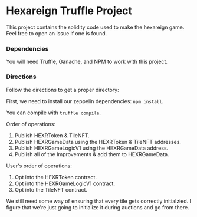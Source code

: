 # Hexareign Truffle Project
This project contains the solidity code used to make the hexareign game. Feel free to open an issue if one is found.  

### Dependencies
You will need Truffle, Ganache, and NPM to work with this project.  

### Directions
Follow the directions to get a proper directory:  

First, we need to install our zeppelin dependencies: `npm install`.  

You can compile with `truffle compile`.

Order of operations:  
1. Publish HEXRToken & TileNFT.
2. Publish HEXRGameData using the HEXRToken & TileNFT addresses.
3. Publish HEXRGameLogicV1 using the HEXRGameData address.
4. Publish all of the Improvements & add them to HEXRGameData.

User's order of operations:
1. Opt into the HEXRToken contract.
2. Opt into the HEXRGameLogicV1 contract.
3. Opt into the TileNFT contract.

We still need some way of ensuring that every tile gets correctly initialzied. 
I figure that we're just going to initialize it during auctions and go from there.